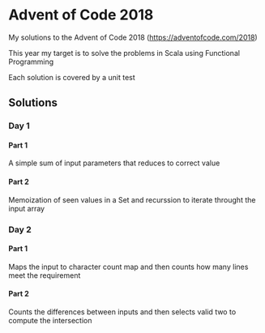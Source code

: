 # Advent of Code 2018
My solutions to the Advent of Code 2018 (https://adventofcode.com/2018)

This year my target is to solve the problems in Scala using Functional Programming

Each solution is covered by a unit test

## Solutions

### Day 1
#### Part 1
A simple sum of input parameters that reduces to correct value

#### Part 2
Memoization of seen values in a Set and recurssion to iterate throught the input array

### Day 2
#### Part 1
Maps the input to character count map and then counts how many lines meet the requirement

#### Part 2
Counts the differences between inputs and then selects valid two to compute the intersection